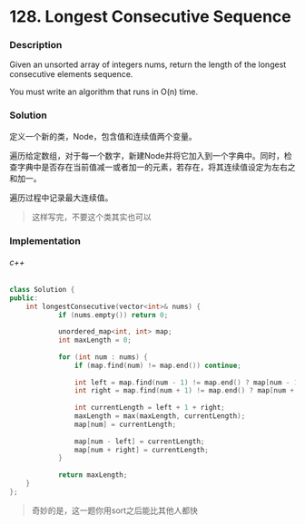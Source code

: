 # 128. Longest Consecutive Sequence

### Description

Given an unsorted array of integers nums, return the length of the longest consecutive elements sequence.

You must write an algorithm that runs in O(n) time.

### Solution

定义一个新的类，Node，包含值和连续值两个变量。

遍历给定数组，对于每一个数字，新建Node并将它加入到一个字典中。同时，检查字典中是否存在当前值减一或者加一的元素，若存在，将其连续值设定为左右之和加一。

遍历过程中记录最大连续值。

> 这样写完，不要这个类其实也可以

### Implementation

###### c++

```c++
class Solution {
public:
    int longestConsecutive(vector<int>& nums) {
            if (nums.empty()) return 0;
    
            unordered_map<int, int> map;
            int maxLength = 0;
            
            for (int num : nums) {
                if (map.find(num) != map.end()) continue; 
                
                int left = map.find(num - 1) != map.end() ? map[num - 1] : 0;
                int right = map.find(num + 1) != map.end() ? map[num + 1] : 0;
                
                int currentLength = left + 1 + right;
                maxLength = max(maxLength, currentLength);
                map[num] = currentLength;
                
                map[num - left] = currentLength;  
                map[num + right] = currentLength; 
            }
            
            return maxLength;
    }
};
```

> 奇妙的是，这一题你用sort之后能比其他人都快
